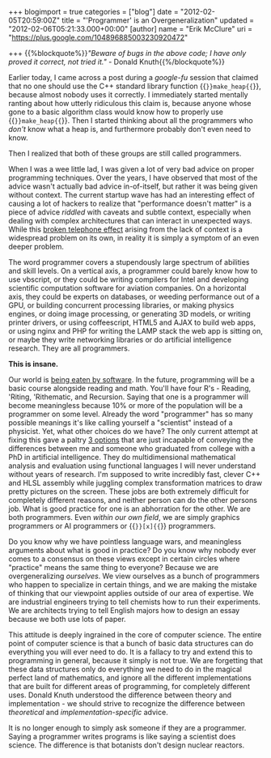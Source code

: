 +++
blogimport = true
categories = ["blog"]
date = "2012-02-05T20:59:00Z"
title = "'Programmer' is an Overgeneralization"
updated = "2012-02-06T05:21:33.000+00:00"
[author]
name = "Erik McClure"
uri = "https://plus.google.com/104896885003230920472"

+++
{{%blockquote%}}*"Beware of bugs in the above code; I have only proved it correct, not tried it."* - Donald Knuth{{%/blockquote%}}

Earlier today, I came across a post during a *google-fu* session that claimed that no one should use the C++ standard library function {{<code>}}make_heap{{</code>}}, because almost nobody uses it correctly. I immediately started mentally ranting about how utterly ridiculous this claim is, because anyone whose gone to a basic algorithm class would know how to properly use {{<code>}}make_heap{{</code>}}. Then I started thinking about all the programmers who *don't* know what a heap is, and furthermore probably don't even need to know. 

Then I realized that both of these groups are still called programmers. 

When I was a wee little lad, I was given a lot of very bad advice on proper programming techniques. Over the years, I have observed that most of the advice wasn't actually bad advice in-of-itself, but rather it was being given without context. The current startup wave has had an interesting effect of causing a lot of hackers to realize that "performance doesn't matter" is a piece of advice *riddled* with caveats and subtle context, especially when dealing with complex architectures that can interact in unexpected ways. While this [broken telephone effect](http://en.wikipedia.org/wiki/Chinese_whispers) arising from the lack of context is a widespread problem on its own, in reality it is simply a symptom of an even deeper problem. 

The word programmer covers a stupendously large spectrum of abilities and skill levels. On a vertical axis, a programmer could barely know how to use vbscript, or they could be writing compilers for Intel and developing scientific computation software for aviation companies. On a horizontal axis, they could be experts on databases, or weeding performance out of a GPU, or building concurrent processing libraries, or making physics engines, or doing image processing, or generating 3D models, or writing printer drivers, or using coffeescript, HTML5 and AJAX to build web apps, or using nginx and PHP for writing the LAMP stack the web app is sitting on, or maybe they write networking libraries or do artificial intelligence research. They are all programmers. 

**This is insane.**

Our world is [being eaten by software](http://online.wsj.com/article/SB10001424053111903480904576512250915629460.html). In the future, programming will be a basic course alongside reading and math. You'll have four R's - Reading, 'Riting, 'Rithematic, and Recursion. Saying that one is a programmer will become meaningless because 10% or more of the population will be a programmer on some level. Already the word "programmer" has so many possible meanings it's like calling yourself a "scientist" instead of a physicist. Yet, what other choices do we have? The only current attempt at fixing this gave a paltry [3 options](http://www.skorks.com/2010/03/the-difference-between-a-developer-a-programmer-and-a-computer-scientist/) that are just incapable of conveying the differences between me and someone who graduated from college with a PhD in artificial intelligence. They do multidimensional mathematical analysis and evaluation using functional languages I will never understand without years of research. I'm supposed to write incredibly fast, clever C++ and HLSL assembly while juggling complex transformation matrices to draw pretty pictures on the screen. These jobs are both extremely difficult for completely different reasons, and neither person can do the other persons job. What is good practice for one is an abhorration for the other. We are both programmers. Even *within our own field*, we are simply graphics programmers or AI programmers or {{<code>}}[x]{{</code>}} programmers. 

Do you know why we have pointless language wars, and meaningless arguments about what is good in practice? Do you know why nobody ever comes to a consensus on these views except in certain circles where "practice" means the same thing to everyone? Because we are overgeneralizing *ourselves*. We view ourselves as a bunch of programmers who happen to specialize in certain things, and we are making the mistake of thinking that our viewpoint applies outside of our area of expertise. We are industrial engineers trying to tell chemists how to run their experiments. We are architects trying to tell English majors how to design an essay because we both use lots of paper. 

This attitude is deeply ingrained in the core of computer science. The entire point of computer science is that a bunch of basic data structures can do everything you will ever need to do. It is a fallacy to try and extend this to programming in general, because it simply is not true. We are forgetting that these data structures only do everything we need to do in the magical perfect land of mathematics, and ignore all the different implementations that are built for different areas of programming, for completely different uses. Donald Knuth understood the difference between theory and implementation - we should strive to recognize the difference between *theoretical* and *implementation-specific* advice. 

It is no longer enough to simply ask someone if they are a programmer. Saying a programmer writes programs is like saying a scientist does science. The difference is that botanists don't design nuclear reactors.
